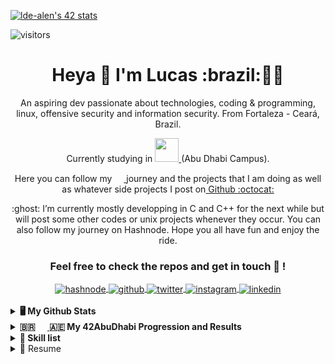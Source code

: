 [![lde-alen's 42 stats](https://badge42.vercel.app/api/v2/cl80ayaml00060gmd3h5xd835/stats?cursusId=21&coalitionId=155)](https://github.com/JaeSeoKim/badge42)


![visitors](https://visitor-badge.glitch.me/badge?page_id=lde-alen&left_color=gray&right_color=red)

<h1 align='center'>
  Heya 👋 I'm Lucas :brazil:👨‍💻
</h1>

<p align='center'>
  An aspiring dev passionate about technologies, coding & programming, linux, offensive security and information security. From Fortaleza - Ceará, Brazil.
  </p>
  
<p align='center'>
  Currently studying in <a href="https://42abudhabi.ae/"><img height="38" width="38" src="https://cdn.jsdelivr.net/npm/simple-icons@v6/icons/42.svg" /> </a>(Abu Dhabi Campus).
  </p>
  
  <p align='center'>

</p>

<p align='center'>
Here you can follow my <a href="https://42abudhabi.ae/"><img height="15" width="15" src="https://cdn.jsdelivr.net/npm/simple-icons@v6/icons/42.svg" /> </a> journey and the projects that I am doing as well as whatever side projects I post on<a href="https://github.com/lde-alen" target="_blank"> Github <a href="https://github.com/lde-alen" target="_blank">:octocat:</a>
</p>
<p align='center'>
:ghost: I’m currently mostly developping in C and C++ for the next while but will post some other codes or unix   projects whenever they occur. You can also follow my journey on Hashnode. Hope you all have fun and enjoy the ride.
</p>

<div align="center">

### Feel free to check the repos and get in touch :wolf: ! 

<a href="https://hashnode.com/@lde-alen" target="_blank">
  <img align="center" alt="hashnode" src="https://img.shields.io/badge/Hashnode-2962FF?style=for-the-badge&logo=hashnode&logoColor=white" />
</a>
  
<a href="https://github.com/lde-alen" target="_blank">
  <img align="center" alt="github" src="https://img.shields.io/badge/github-%23121011.svg?style=for-the-badge&logo=github&logoColor=white" />
</a>

<a href="https://twitter.com/LucasDeaMoreira" target="_blank">
  <img align="center" alt="twitter" src="https://img.shields.io/badge/twitter-%231DA1F2.svg?style=for-the-badge&logo=Twitter&logoColor=white"/>
</a>

<a href="https://instagram.com/lucasdeamoreira" target="_blank">
  <img align="center" alt="instagram" src="https://img.shields.io/badge/instagram-%23E4405F.svg?style=for-the-badge&logo=Instagram&logoColor=white" />
</a>

<a href="https://www.linkedin.com/in/lucas-de-alencastro-moreira-751324161/" target="_blank">
  <img align="center" alt="linkedin" src="https://img.shields.io/badge/linkedin-%230077B5.svg?&style=for-the-badge&logo=linkedin&logoColor=white" />
</a>

<br/>
</div>
<br/>
  <details>
  <summary><b>🖥️ My Github Stats</b></summary>
 <br/>
 <p align='center'>
<a href="https://github.com/lde-alen">
  <img align="center" src="https://github-readme-stats.vercel.app/api?username=lde-alen&show_icons=true&theme=dark&count_private=true" />
</a>
<a href="https://github.com/lde-alen">
 <img align="center" src="https://github-readme-stats.vercel.app/api/top-langs/?username=lde-alen&layout=compact&show_icons=true&theme=dark&langs_count=10)](https://github.com/lde-alen" alt="Lucas' github stats"/>
</a>
</p>
  
  ![snake gif](https://github.com/lde-alen/lde-alen/blob/output/github-contribution-grid-snake.gif)

</details>

<details>	
  <br />
  <summary><b>🇧🇷 <a href="https://42abudhabi.ae/"><img height="16" width="16" src="https://cdn.jsdelivr.net/npm/simple-icons@v6/icons/42.svg" /> </a> 🇦🇪 My 42AbuDhabi Progression and Results</b></summary>
<h2>42 Piscine</h2>
  
[![lde-alen's 42 stats](https://badge42.vercel.app/api/v2/cl80ayaml00060gmd3h5xd835/stats?cursusId=9&coalitionId=piscine)](https://github.com/JaeSeoKim/badge42)

 <h2>42 Cursus</h2>
 
 [![lde-alen's 42 stats](https://badge42.vercel.app/api/v2/cl80ayaml00060gmd3h5xd835/stats?cursusId=21&coalitionId=155)](https://github.com/JaeSeoKim/badge42)
 
 <h3>Foundation</h3>

Project | Description | Result
------- | ----------- | ------
[Libft](https://github.com/lde-alen/Libft) | In 42 we are forbidden from using system functions in our projects. This project consists on recreating a series of functions in order to compile them as an archive to create our own Library that will be further enhanced with our own preferences and used for the rest of the cursus. | [![lde-alen's 42 Libft Score](https://badge42.vercel.app/api/v2/cl80ayaml00060gmd3h5xd835/project/2444328)](https://github.com/JaeSeoKim/badge42)
[get_next_line](https://github.com/lde-alen/get_next_line)| The GNL function takes as parameter a file descriptor and should return the next line available inside the file. | [![lde-alen's 42 get_next_line Score](https://badge42.vercel.app/api/v2/cl80ayaml00060gmd3h5xd835/project/2445828)](https://github.com/JaeSeoKim/badge42)
[ft_printf](https://github.com/lde-alen/ft_printf)| This project consists on recreating the system printf but not all the flags. | [![lde-alen's 42 ft_printf Score](https://badge42.vercel.app/api/v2/cl80ayaml00060gmd3h5xd835/project/2446045)](https://github.com/JaeSeoKim/badge42)
[Born2beroot](https://github.com/lde-alen/born2beroot)| This project aims to introduce you to the wonderful world of virtualization. | [![lde-alen's 42 Born2beroot Score](https://badge42.vercel.app/api/v2/cl80ayaml00060gmd3h5xd835/project/2446820)](https://github.com/JaeSeoKim/badge42)
[Exam Rank 02](https://github.com/lde-alen/exam-rank-02)| Exam Rank 02 | [![lde-alen's 42 Exam Rank 02 Score](https://badge42.vercel.app/api/v2/cl80ayaml00060gmd3h5xd835/project/2514208)](https://github.com/JaeSeoKim/badge42)
[fract-ol](https://github.com/lde-alen/fractol)| Fract-ol project is mainly a graphical project requiring us to draw a multiple fractals. In Mathematics, a fractal is a subset of Euclidean space with a fractal dimension that strictly exceeds its topological dimension. It contains a pattern that repeats as you zoom and you are supposed to have an infinite zoom, or at least zoom until the limit of your machine. For this project we are force to use the minilibx that is a 42 version of the libx which is basically a graphical library in which only a very limited amount of functions are available. Everything else that is required has to be coded by ourselves. | [![lde-alen's 42 fract-ol Score](https://badge42.vercel.app/api/v2/cl80ayaml00060gmd3h5xd835/project/2449741)](https://github.com/JaeSeoKim/badge42)
[Pipex](https://github.com/lde-alen/pipex)| Pipex is a project in which we have to replicade the a specific bash synthax that uses pipes . The main purpose of this project was to understand how pipes work and communicate with each other through dup, as well as having a good parser and understanding file descripto leaks as well as learning a bit more about unix systems. So the way it works is that we have and infile, a cmd1 that is aplied to that infile, a cmd2 taking the output of the previous command as input and writing it's output in the outfile | [![lde-alen's 42 pipex Score](https://badge42.vercel.app/api/v2/cl80ayaml00060gmd3h5xd835/project/2449740)](https://github.com/JaeSeoKim/badge42) | [Push_swap](https://github.com/lde-alen/push_swap)| dsc | [![lde-alen's 42 push_swap Score](https://badge42.vercel.app/api/v2/cl80ayaml00060gmd3h5xd835/project/2531715)](https://github.com/JaeSeoKim/badge42) |
 [Minishell](https://github.com/lde-alen/minishell)| desc | [![lde-alen's 42 minishell Score](https://badge42.vercel.app/api/v2/cl80ayaml00060gmd3h5xd835/project/2734168)](https://github.com/JaeSeoKim/badge42)
 
</details>

<details>
  <br />
  <summary><b>👷 Skill list</b></summary>
  
  </details>

<details>
  <summary>📃 Resume</summary>
  
  ## Experience
  ## Education

  
</details>

  
<!---
lde-alen/lde-alen is a ✨ special ✨ repository because its `README.md` (this file) appears on your GitHub profile.
You can click the Preview link to take a look at your changes.
--->
